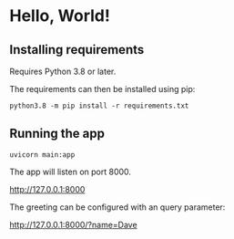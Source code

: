# Hello, World!

## Installing requirements

Requires Python 3.8 or later.

The requirements can then be installed using pip:

```
python3.8 -m pip install -r requirements.txt
```

## Running the app

```
uvicorn main:app
```

The app will listen on port 8000.

http://127.0.0.1:8000

The greeting can be configured with an query parameter:

http://127.0.0.1:8000/?name=Dave
